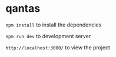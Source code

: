# qantas

`npm install` to install the dependencies

`npm run dev` to development server

`http://localhost:3000/` to view the project
